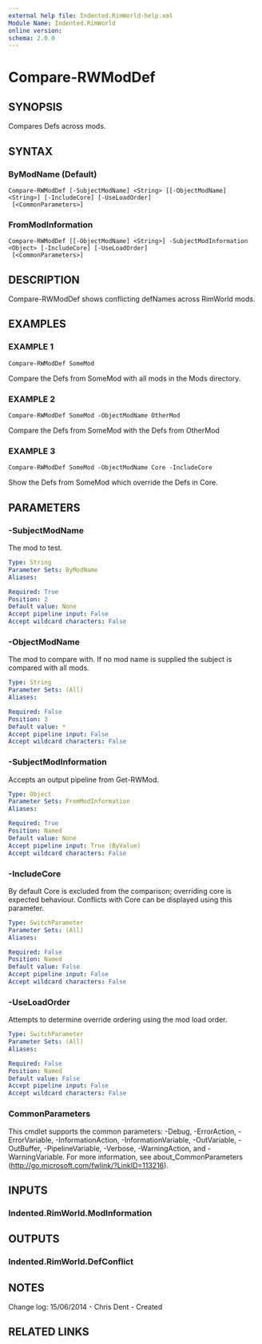 ```yaml
---
external help file: Indented.RimWorld-help.xml
Module Name: Indented.RimWorld
online version:
schema: 2.0.0
---
```


# Compare-RWModDef

## SYNOPSIS
Compares Defs across mods.

## SYNTAX

### ByModName (Default)
```
Compare-RWModDef [-SubjectModName] <String> [[-ObjectModName] <String>] [-IncludeCore] [-UseLoadOrder]
 [<CommonParameters>]
```

### FromModInformation
```
Compare-RWModDef [[-ObjectModName] <String>] -SubjectModInformation <Object> [-IncludeCore] [-UseLoadOrder]
 [<CommonParameters>]
```

## DESCRIPTION
Compare-RWModDef shows conflicting defNames across RimWorld mods.

## EXAMPLES

### EXAMPLE 1
```
Compare-RWModDef SomeMod
```

Compare the Defs from SomeMod with all mods in the Mods directory.

### EXAMPLE 2
```
Compare-RWModDef SomeMod -ObjectModName OtherMod
```

Compare the Defs from SomeMod with the Defs from OtherMod

### EXAMPLE 3
```
Compare-RWModDef SomeMod -ObjectModName Core -IncludeCore
```

Show the Defs from SomeMod which override the Defs in Core.

## PARAMETERS

### -SubjectModName
The mod to test.

```yaml
Type: String
Parameter Sets: ByModName
Aliases:

Required: True
Position: 2
Default value: None
Accept pipeline input: False
Accept wildcard characters: False
```

### -ObjectModName
The mod to compare with.
If no mod name is supplied the subject is compared with all mods.

```yaml
Type: String
Parameter Sets: (All)
Aliases:

Required: False
Position: 3
Default value: *
Accept pipeline input: False
Accept wildcard characters: False
```

### -SubjectModInformation
Accepts an output pipeline from Get-RWMod.

```yaml
Type: Object
Parameter Sets: FromModInformation
Aliases:

Required: True
Position: Named
Default value: None
Accept pipeline input: True (ByValue)
Accept wildcard characters: False
```

### -IncludeCore
By default Core is excluded from the comparison; overriding core is expected behaviour.
Conflicts with Core can be displayed using this parameter.

```yaml
Type: SwitchParameter
Parameter Sets: (All)
Aliases:

Required: False
Position: Named
Default value: False
Accept pipeline input: False
Accept wildcard characters: False
```

### -UseLoadOrder
Attempts to determine override ordering using the mod load order.

```yaml
Type: SwitchParameter
Parameter Sets: (All)
Aliases:

Required: False
Position: Named
Default value: False
Accept pipeline input: False
Accept wildcard characters: False
```

### CommonParameters
This cmdlet supports the common parameters: -Debug, -ErrorAction, -ErrorVariable, -InformationAction, -InformationVariable, -OutVariable, -OutBuffer, -PipelineVariable, -Verbose, -WarningAction, and -WarningVariable.
For more information, see about_CommonParameters (http://go.microsoft.com/fwlink/?LinkID=113216).

## INPUTS

### Indented.RimWorld.ModInformation
## OUTPUTS

### Indented.RimWorld.DefConflict
## NOTES
Change log:
    15/06/2014 - Chris Dent - Created

## RELATED LINKS
